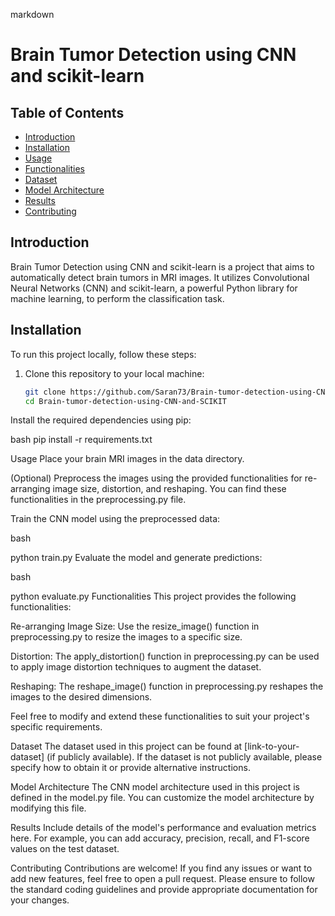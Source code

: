 markdown
# Brain Tumor Detection using CNN and scikit-learn

## Table of Contents

- [Introduction](#introduction)
- [Installation](#installation)
- [Usage](#usage)
- [Functionalities](#functionalities)
- [Dataset](#dataset)
- [Model Architecture](#model-architecture)
- [Results](#results)
- [Contributing](#contributing)

## Introduction

Brain Tumor Detection using CNN and scikit-learn is a project that aims to automatically detect brain tumors in MRI images. It utilizes Convolutional Neural Networks (CNN) and scikit-learn, a powerful Python library for machine learning, to perform the classification task.

## Installation

To run this project locally, follow these steps:

1. Clone this repository to your local machine:

   ```bash
   git clone https://github.com/Saran73/Brain-tumor-detection-using-CNN-and-SCIKIT.git
   cd Brain-tumor-detection-using-CNN-and-SCIKIT
Install the required dependencies using pip:

bash
pip install -r requirements.txt

Usage
Place your brain MRI images in the data directory.

(Optional) Preprocess the images using the provided functionalities for re-arranging image size, distortion, and reshaping. You can find these functionalities in the preprocessing.py file.

Train the CNN model using the preprocessed data:

bash

python train.py
Evaluate the model and generate predictions:

bash

python evaluate.py
Functionalities
This project provides the following functionalities:

Re-arranging Image Size: Use the resize_image() function in preprocessing.py to resize the images to a specific size.

Distortion: The apply_distortion() function in preprocessing.py can be used to apply image distortion techniques to augment the dataset.

Reshaping: The reshape_image() function in preprocessing.py reshapes the images to the desired dimensions.

Feel free to modify and extend these functionalities to suit your project's specific requirements.

Dataset
The dataset used in this project can be found at [link-to-your-dataset] (if publicly available). If the dataset is not publicly available, please specify how to obtain it or provide alternative instructions.

Model Architecture
The CNN model architecture used in this project is defined in the model.py file. You can customize the model architecture by modifying this file.

Results
Include details of the model's performance and evaluation metrics here. For example, you can add accuracy, precision, recall, and F1-score values on the test dataset.

Contributing
Contributions are welcome! If you find any issues or want to add new features, feel free to open a pull request. Please ensure to follow the standard coding guidelines and provide appropriate documentation for your changes.

